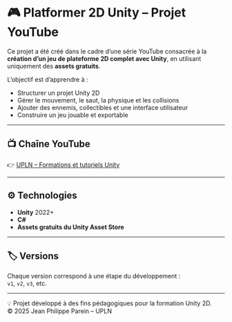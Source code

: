 # 🎮 Platformer 2D Unity – Projet YouTube

Ce projet a été créé dans le cadre d’une série YouTube consacrée à la **création d’un jeu de plateforme 2D complet avec Unity**, en utilisant uniquement des **assets gratuits**.  

L’objectif est d’apprendre à :
- Structurer un projet Unity 2D  
- Gérer le mouvement, le saut, la physique et les collisions  
- Ajouter des ennemis, collectibles et une interface utilisateur  
- Construire un jeu jouable et exportable

---

## 📺 Chaîne YouTube
👉 [UPLN – Formations et tutoriels Unity]([https://www.youtube.com/@UPLN](https://www.youtube.com/playlist?list=PLVcHD3Lkf4UbDiScdBnXHu9h9PC2pLDjN))

---

## ⚙️ Technologies
- **Unity** 2022+  
- **C#**  
- **Assets gratuits du Unity Asset Store**  

---

## 🏷️ Versions
Chaque version correspond à une étape du développement :  
`v1`, `v2`, `v3`, etc.

---

💡 Projet développé à des fins pédagogiques pour la formation Unity 2D.  
© 2025 Jean Philippe Parein – UPLN


